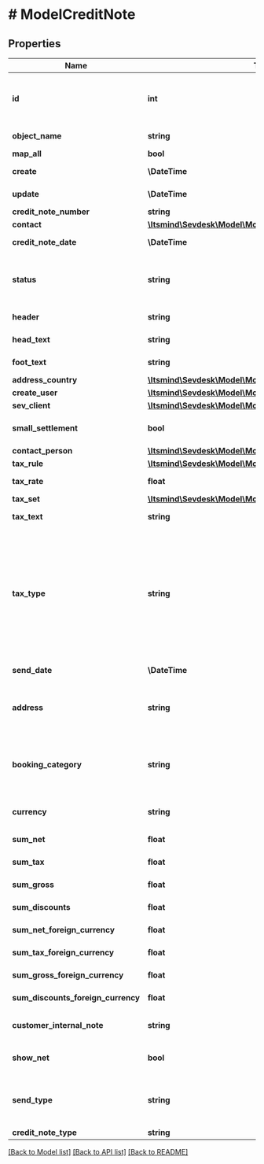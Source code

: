 # # ModelCreditNote

## Properties

Name | Type | Description | Notes
------------ | ------------- | ------------- | -------------
**id** | **int** | The creditNote id. &lt;span style&#x3D;&#39;color:red&#39;&gt;Required&lt;/span&gt; if you want to create/update an credit note position for an existing credit note\&quot; | [optional]
**object_name** | **string** | The creditNote object name | [default to 'CreditNote']
**map_all** | **bool** |  |
**create** | **\DateTime** | Date of creditNote creation | [optional] [readonly]
**update** | **\DateTime** | Date of last creditNote update | [optional] [readonly]
**credit_note_number** | **string** | The creditNote number |
**contact** | [**\Itsmind\Sevdesk\Model\ModelCreditNoteContact**](ModelCreditNoteContact.md) |  |
**credit_note_date** | **\DateTime** | Needs to be provided as timestamp or dd.mm.yyyy |
**status** | **string** | Please have a look in       &lt;a href&#x3D;&#39;#tag/CreditNote/Status-of-credit-notes&#39;&gt;status of credit note&lt;/a&gt;      to see what the different status codes mean |
**header** | **string** | Normally consist of prefix plus the creditNote number |
**head_text** | **string** | Certain html tags can be used here to format your text | [optional]
**foot_text** | **string** | Certain html tags can be used here to format your text | [optional]
**address_country** | [**\Itsmind\Sevdesk\Model\ModelCreditNoteAddressCountry**](ModelCreditNoteAddressCountry.md) |  |
**create_user** | [**\Itsmind\Sevdesk\Model\ModelCreditNoteCreateUser**](ModelCreditNoteCreateUser.md) |  | [optional]
**sev_client** | [**\Itsmind\Sevdesk\Model\ModelCreditNoteSevClient**](ModelCreditNoteSevClient.md) |  | [optional]
**small_settlement** | **bool** | Defines if the client uses the small settlement scheme.      If yes, the creditNote must not contain any vat | [optional]
**contact_person** | [**\Itsmind\Sevdesk\Model\ModelCreditNoteContactPerson**](ModelCreditNoteContactPerson.md) |  |
**tax_rule** | [**\Itsmind\Sevdesk\Model\ModelCreditNoteResponseTaxRule**](ModelCreditNoteResponseTaxRule.md) |  |
**tax_rate** | **float** | Is overwritten by creditNote position tax rates |
**tax_set** | [**\Itsmind\Sevdesk\Model\ModelCreditNoteTaxSet**](ModelCreditNoteTaxSet.md) |  | [optional]
**tax_text** | **string** | A common tax text would be &#39;Umsatzsteuer 19%&#39; |
**tax_type** | **string** | **Use this in sevdesk-Update 1.0 (instead of taxRule).**  Tax type of the creditNote. There are four tax types: 1. default - Umsatzsteuer ausweisen 2. eu - Steuerfreie innergemeinschaftliche Lieferung (Europäische Union) 3. noteu - Steuerschuldnerschaft des Leistungsempfängers (außerhalb EU, z. B. Schweiz) 4. custom - Using custom tax set 5. ss - Not subject to VAT according to §19 1 UStG Tax rates are heavily connected to the tax type used. |
**send_date** | **\DateTime** | The date the creditNote was sent to the customer | [optional]
**address** | **string** | Complete address of the recipient including name, street, city, zip and country.&lt;br&gt;       Line breaks can be used and will be displayed on the invoice pdf. | [optional]
**booking_category** | **string** | Defines the booking category, for more information see the section [Credit note booking categories](#tag/CreditNote/Credit-note-booking-categories)  The booking category of the credit note.  **Must be &lt;code&gt;UNDERACHIEVEMENT&lt;/code&gt; in sevdesk-Update 2.0.** | [optional]
**currency** | **string** | Currency used in the creditNote. Needs to be currency code according to ISO-4217 |
**sum_net** | **float** | Net sum of the creditNote | [optional] [readonly]
**sum_tax** | **float** | Tax sum of the creditNote | [optional] [readonly]
**sum_gross** | **float** | Gross sum of the creditNote | [optional] [readonly]
**sum_discounts** | **float** | Sum of all discounts in the creditNote | [optional] [readonly]
**sum_net_foreign_currency** | **float** | Net sum of the creditNote in the foreign currency | [optional] [readonly]
**sum_tax_foreign_currency** | **float** | Tax sum of the creditNote in the foreign currency | [optional] [readonly]
**sum_gross_foreign_currency** | **float** | Gross sum of the creditNote in the foreign currency | [optional] [readonly]
**sum_discounts_foreign_currency** | **float** | Discounts sum of the creditNote in the foreign currency | [optional] [readonly]
**customer_internal_note** | **string** | Internal note of the customer. Contains data entered into field &#39;Referenz/Bestellnummer&#39; | [optional]
**show_net** | **bool** | If true, the net amount of each position will be shown on the creditNote. Otherwise gross amount | [optional]
**send_type** | **string** | Type which was used to send the creditNote. IMPORTANT: Please refer to the creditNote section of the       *     API-Overview to understand how this attribute can be used before using it! | [optional]
**credit_note_type** | **string** | Type of the creditNote. | [optional]

[[Back to Model list]](../../README.md#models) [[Back to API list]](../../README.md#endpoints) [[Back to README]](../../README.md)

